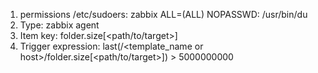 1. permissions /etc/sudoers: zabbix  ALL=(ALL) NOPASSWD: /usr/bin/du
2. Type: zabbix agent
3. Item key: folder.size[<path/to/target>]
4. Trigger expression: last(/<template_name or host>/folder.size[<path/to/target>]) > 5000000000
